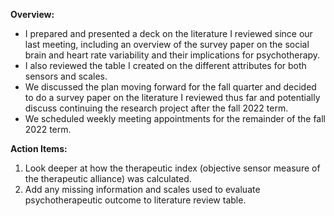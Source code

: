 **Overview:**

* I prepared and presented a deck on the literature I reviewed since our last meeting, including an overview of the survey paper on the social brain and heart rate variability and their implications for psychotherapy. 
* I also reviewed the table I created on the different attributes for both sensors and scales.
* We discussed the plan moving forward for the fall quarter and decided to do a survey paper on the literature I reviewed thus far and potentially discuss continuing the research project after the fall 2022 term.
* We scheduled weekly meeting appointments for the remainder of the fall 2022 term.

**Action Items:**
1. Look deeper at how the therapeutic index (objective sensor measure of the therapeutic alliance) was calculated.
2. Add any missing information and scales used to evaluate psychotherapeutic outcome to literature review table.
